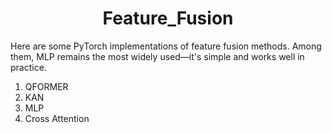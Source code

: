 <h1 align="center">
  <b>Feature_Fusion</b><br>
</h1>


Here are some PyTorch implementations of feature fusion methods. Among them, MLP remains the most widely used—it's simple and works well in practice.

1. QFORMER
2. KAN
3. MLP
4. Cross Attention
